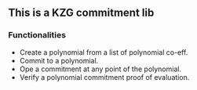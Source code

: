 ## This is a KZG commitment lib

### Functionalities 

- Create a polynomial from a list of polynomial co-eff.
- Commit to a polynomial.
- Ope a commitment at any point of the polynomial.
- Verify a polynomial commitment proof of evaluation.
